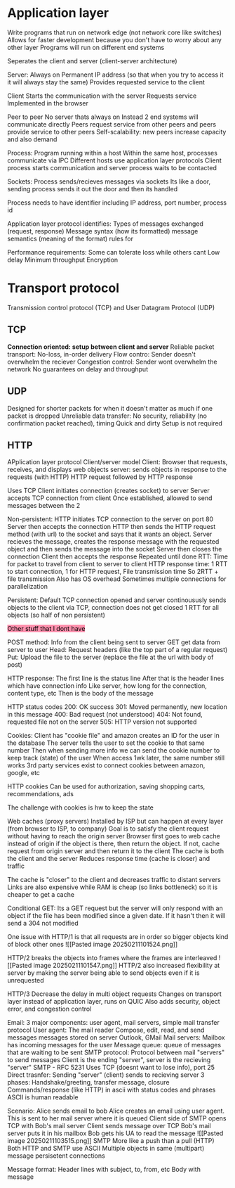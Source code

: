 # Application layer
Write programs that run on network edge (not network core like switches)
	Allows for faster development because you don't have to worry about any other layer
Programs will run on different end systems 

Seperates the client and server (client-server architecture)

Server:
	Always on
	Permanent IP address (so that when you try to access it it will always stay the same)
	Provides requested service to the client

Client 
	Starts the communication with the server
	Requests service 
	Implemented in the browser


Peer to peer
	No server thats always on
	Instead 2 end systems will communicate directly
	Peers request service from other peers and peers provide service to other peers
	Self-scalability: new peers increase capacity and also demand

Process: 
	Program running within a host 
	Within the same host, processes communicate via IPC
	Different hosts use application layer protocols 
	Client process starts communication and server process waits to be contacted

Sockets: 
	Process sends/recieves messages via sockets
	Its like a door, sending process sends it out the door and then its handled

Process needs to have identifier including IP address, port number, process id

Application layer protocol identifies:
	Types of messages exchanged (request, response)
	Message syntax (how its formatted)
	message semantics (meaning of the format)
	rules for 


Performance requirements:
	Some can tolerate loss while others cant
	Low delay
	Minimum throughput
	Encryption

# Transport protocol 
Transmission control protocol (TCP) and User Datagram Protocol (UDP)

## TCP
**Connection oriented: setup between client and server**
Reliable packet transport: No-loss, in-order delivery
Flow contro: Sender doesn't overwhelm the reciever
Congestion control: Sender wont overwhelm the network
No guarantees on delay and throughput

## UDP
Designed for shorter packets for when it doesn't matter as much if one packet is dropped
Unreliable data transfer: No security, reliability (no confirmation packet reached), timing
Quick and dirty
Setup is not required 


## HTTP
APplication layer protocol 
Client/server model
	Client: Browser that requests, receives, and displays web objects
	server: sends objects in response to the requests (with HTTP)
HTTP request followed by HTTP response 

Uses TCP
	Client initiates connection (creates socket) to server
	Server accepts TCP connection from client
	Once established, allowed to send messages between the 2

Non-persistent:
	HTTP initiates TCP connection to the server on port 80
	Server then accepts the connection 
	HTTP then sends the HTTP request method (with url) to the socket and says that it wants an object.
	Server recieves the message, creates the response message with the requested object and then sends the message into the socket
	Server then closes the connection
	Client then accepts the response 
	Repeated until done
	RTT: Time for packet to travel from client to server to client 
	HTTP response time: 1 RTT to start connection, 1 for HTTP request, File transmission time
	So 2RTT + file transmission 
	Also has OS overhead
	Sometimes multiple connections for parallelization


Persistent:
	Default
	TCP connection opened and server continoususly sends objects to the client via TCP, connection does not get closed
	1 RTT for all objects (so half of non persistent)



<mark style="background: #FF5582A6;">Other stuff that I dont have </mark>

POST method:
	Info from the client being sent to server
GET
	get data from server to user
Head: 
	Request headers (like the top part of a regular request)
Put:
	Upload the file to the server (replace the file at the url with body of post)


HTTP response:
	The first line is the status line
	After that is the header lines which have connection info 
		Like server, how long for the connection, content type, etc
	Then is the body of the message

HTTP status codes
	200: OK success
	301: Moved permanently, new location in this message
	400: Bad request (not understood)
	404: Not found, requested file not on the server
	505: HTTP version not supported

Cookies:
	Client has "cookie file" and amazon creates an ID for the user in the database
	The server tells the user to set the cookie to that same number
	Then when sending more info we can send the cookie number to keep track (state) of the user
	When access 1wk later, the same number still works
	3rd party services exist to connect cookies between amazon, google, etc


HTTP cookies
	Can be used for authorization, saving shopping carts, recommendations, ads

The challenge with cookies is hw to keep the state

Web caches (proxy servers)
	Installed by ISP but can happen at every layer (from browser to ISP, to company)
	Goal is to satisfy the client request without having to reach the origin server
	Browser first goes to web cache instead of origin
		if the object is there, then return the object. 
		If not, cache request from origin server and then return it to the client
	The cache is both the client and the server
	Reduces response time (cache is closer) and traffic

The cache is "closer" to the client and decreases traffic to distant servers
Links are also expensive while RAM is cheap (so links bottleneck) so it is cheaper to get a cache

Conditional GET:
	Its a GET request but the server will only respond with an object if the file has been modified since a given date. If it hasn't then it will send a 304 not modified


One issue with HTTP/1 is that all requests are in order so bigger objects kind of block other ones
	![[Pasted image 20250211101524.png]]

HTTP/2 breaks the objects into frames where the frames are interleaved
	![[Pasted image 20250211101547.png]]
	HTTP/2 also increased flexibility at server by making the server being able to send objects even if it is unrequested

HTTP/3
	Decrease the delay in multi object requests
	Changes on transport layer instead of application layer, runs on QUIC
	Also adds security, object error, and congestion control


Email:
	3 major components: user agent, mail servers, simple mail transfer protocol
	User agent: The mail reader
		Compose, edit, read, and send messages
		messages stored on server
		Outlook, GMail
	Mail servers:
		Mailbox has incoming messages for the user
		Message queue: queue of messages that are waiting to be sent
		SMTP protocol: Protocol between mail "servers" to send messages
			Client is the ending "server", server is the recieving "server"
SMTP - RFC 5231
	Uses TCP (doesnt want to lose info), port 25
	Direct trasnfer: Sending "server" (client) sends to recieving server
	3 phases: Handshake/greeting, transfer message, closure
	Commands/response (like HTTP) in ascii with status codes and phrases
ASCII is human readable

Scenario: Alice sends email to bob
	Alice creates an email using user agent. 
	This is sent to her mail server where it is queued
	Client side of SMTP opens TCP with Bob's mail server 
	Client sends message over TCP
	Bob's mail server puts it in his mailbox 
	Bob gets his UA to read the message
	![[Pasted image 20250211103515.png]]
SMTP
	More like a push than a pull (HTTP)
	Both HTTP and SMTP use ASCII
	Multiple objects in same (multipart) message
	persisetent connections

Message format: 
	Header lines with subject, to, from, etc
	Body with message